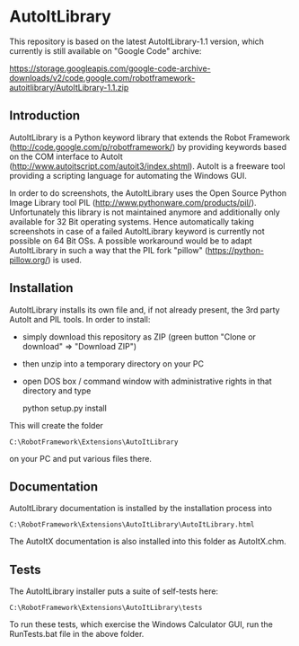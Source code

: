 # AutoItLibrary
This repository is based on the latest AutoItLibrary-1.1 version, which currently is still available on "Google Code" archive:

https://storage.googleapis.com/google-code-archive-downloads/v2/code.google.com/robotframework-autoitlibrary/AutoItLibrary-1.1.zip


Introduction
------------
AutoItLibrary is a Python keyword library that extends the Robot Framework (http://code.google.com/p/robotframework/) by providing keywords based on the COM interface to AutoIt (http://www.autoitscript.com/autoit3/index.shtml). AutoIt is a freeware tool providing a scripting language for automating the Windows GUI.

In order to do screenshots, the AutoItLibrary uses the Open Source Python Image Library tool PIL (http://www.pythonware.com/products/pil/). Unfortunately this library is not maintained anymore and additionally only available for 32 Bit operating systems. Hence automatically taking screenshots in case of a failed AutoItLibrary keyword is currently not possible on 64 Bit OSs. A possible workaround would be to adapt AutoItLibrary in such a way that the PIL fork "pillow" (https://python-pillow.org/) is used.


Installation
------------
AutoItLibrary installs its own file and, if not already present, the 3rd party AutoIt and PIL tools. In order to install:
- simply download this repository as ZIP (green button "Clone or download" => "Download ZIP")
- then unzip into a temporary directory on your PC
- open DOS box / command window with administrative rights in that directory and type

    python setup.py install

This will create the folder

    C:\RobotFramework\Extensions\AutoItLibrary

on your PC and put various files there.


Documentation
-------------
AutoItLibrary documentation is installed by the installation process into

    C:\RobotFramework\Extensions\AutoItLibrary\AutoItLibrary.html

The AutoItX documentation is also installed into this folder as AutoItX.chm.


Tests
-----
The AutoItLibrary installer puts a suite of self-tests here:

    C:\RobotFramework\Extensions\AutoItLibrary\tests

To run these tests, which exercise the Windows Calculator GUI, run the RunTests.bat file in the above folder.
